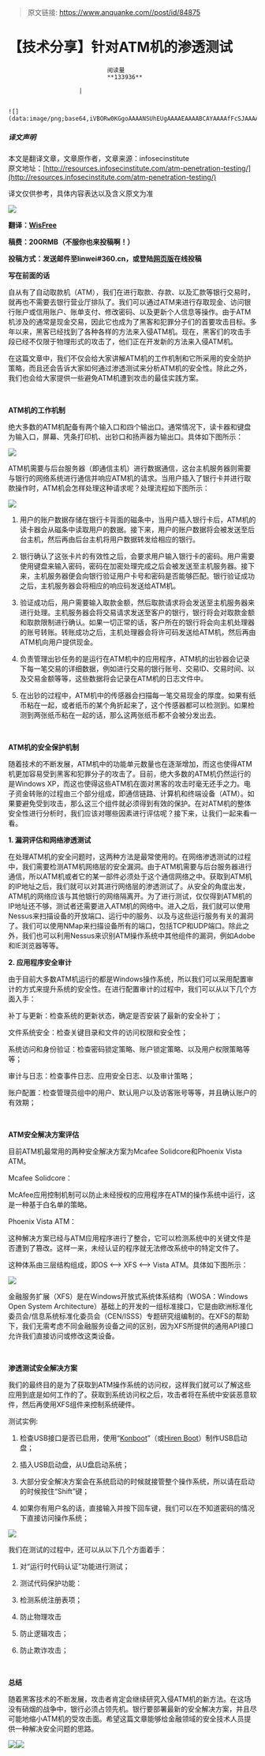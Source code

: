 > 原文链接: https://www.anquanke.com//post/id/84875 


# 【技术分享】针对ATM机的渗透测试


                                阅读量   
                                **133936**
                            
                        |
                        
                                                                                                                                    ![](data:image/png;base64,iVBORw0KGgoAAAANSUhEUgAAAAEAAAABCAYAAAAfFcSJAAAAAXNSR0IArs4c6QAAAARnQU1BAACxjwv8YQUAAAAJcEhZcwAADsQAAA7EAZUrDhsAAAANSURBVBhXYzh8+PB/AAffA0nNPuCLAAAAAElFTkSuQmCC)
                                                                                            



##### 译文声明

本文是翻译文章，文章原作者，文章来源：infosecinstitute
                                <br>原文地址：[http://resources.infosecinstitute.com/atm-penetration-testing/](http://resources.infosecinstitute.com/atm-penetration-testing/)

译文仅供参考，具体内容表达以及含义原文为准

[![](https://p2.ssl.qhimg.com/t0156a59634d18c95c4.png)](https://p2.ssl.qhimg.com/t0156a59634d18c95c4.png)



**翻译：**[**WisFree**](http://bobao.360.cn/member/contribute?uid=2606963099)

**稿费：200RMB（不服你也来投稿啊！）**

**投稿方式：发送邮件至linwei#360.cn，或登陆**[**网页版**](http://bobao.360.cn/contribute/index)**在线投稿**



**写在前面的话**

自从有了自动取款机（ATM），我们在进行取款、存款、以及汇款等银行交易时，就再也不需要去银行营业厅排队了。我们可以通过ATM来进行存取现金、访问银行账户或信用账户、账单支付、修改密码、以及更新个人信息等操作。由于ATM机涉及的通常是现金交易，因此它也成为了黑客和犯罪分子们的首要攻击目标。多年以来，黑客已经找到了各种各样的方法来入侵ATM机。现在，黑客们的攻击手段已经不仅限于物理形式的攻击了，他们正在开发新的方法来入侵ATM机。

在这篇文章中，我们不仅会给大家讲解ATM机的工作机制和它所采用的安全防护策略，而且还会告诉大家如何通过渗透测试来分析ATM机的安全性。除此之外，我们也会给大家提供一些避免ATM机遭到攻击的最佳实践方案。

<br>

**ATM机的工作机制**

绝大多数的ATM机配备有两个输入口和四个输出口。通常情况下，读卡器和键盘为输入口，屏幕、凭条打印机、出钞口和扬声器为输出口。具体如下图所示：

[![](https://p2.ssl.qhimg.com/t01529867472b76cd72.png)](https://p2.ssl.qhimg.com/t01529867472b76cd72.png)

ATM机需要与后台服务器（即通信主机）进行数据通信，这台主机服务器则需要与银行的网络系统进行通信并响应ATM机的请求。当用户插入了银行卡并进行取款操作时，ATM机会怎样处理这种请求呢？处理流程如下图所示：

[![](https://p3.ssl.qhimg.com/t011f390fc187394ac3.png)](https://p3.ssl.qhimg.com/t011f390fc187394ac3.png)

1. 用户的账户数据存储在银行卡背面的磁条中，当用户插入银行卡后，ATM机的读卡器会从磁条中读取用户的数据。接下来，用户的账户数据将会被发送至后台主机，然后再由后台主机将用户数据转发给相应的银行。

2. 银行确认了这张卡片的有效性之后，会要求用户输入银行卡的密码。用户需要使用键盘来输入密码，密码在加密处理完成之后会被发送至主机服务器。接下来，主机服务器便会向银行验证用户卡号和密码是否能够匹配。银行验证成功之后，主机服务器会将相应的响应码发送给ATM机。

3. 验证成功后，用户需要输入取款金额，然后取款请求将会发送至主机服务器来进行处理。主机服务器会将交易请求发送至客户的银行，银行将会对取款金额和取款限制进行确认。如果一切正常的话，客户所在的银行将会向主机处理器的账号转账。转账成功之后，主机处理器会将许可码发送给ATM机，然后再由ATM机向用户提供现金。

4. 负责管理出钞任务的是运行在ATM机中的应用程序，ATM机的出钞器会记录下每一笔交易的详细数据，例如进行交易的银行账号、交易ID、交易时间、以及交易金额等等，这些数据将会记录在ATM机的日志文件中。

5. 在出钞的过程中，ATM机中的传感器会扫描每一笔交易现金的厚度。如果有纸币粘在一起，或者纸币的某个角折起来了，这个传感器都可以检测到。如果检测到两张纸币粘在一起的话，那么这两张纸币都不会被分发出去。

<br>

**ATM机的安全保护机制**

随着技术的不断发展，ATM机中的功能单元数量也在逐渐增加，而这也使得ATM机更加容易受到黑客和犯罪分子的攻击了。目前，绝大多数的ATM机仍然运行的是Windows XP，而这也使得这些ATM机在面对黑客的攻击时毫无还手之力。电子资金转账的过程由三个部分组成，即通信链路、计算机和终端设备（ATM）。如果要避免受到攻击，那么这三个组件就必须得到有效的保护。在对ATM机的整体安全性进行分析时，我们应该对哪些因素进行评估呢？接下来，让我们一起来看一看。

**1. 漏洞评估和网络渗透测试**

在处理ATM机的安全问题时，这两种方法是最常使用的。在网络渗透测试的过程中，我们需要检测ATM机网络层的安全漏洞。由于ATM机需要与后台服务器进行通信，所以ATM机或者它的某一部件必须处于这个通信网络之中。获取到ATM机的IP地址之后，我们就可以对其进行网络层的渗透测试了。从安全的角度出发，ATM机的网络应该与其他银行的网络隔离开。为了进行测试，仅仅得到ATM机的IP地址还不够，测试者还需要进入ATM机的网络中。进入之后，我们就可以使用Nessus来扫描设备的开放端口、运行中的服务、以及与这些运行服务有关的漏洞了。我们可以使用NMap来扫描设备所有的端口，包括TCP和UDP端口。除此之外，我们也可以利用Nessus来识别ATM操作系统中其他组件的漏洞，例如Adobe和IE浏览器等等。

**2. 应用程序安全审计**

由于目前大多数ATM机运行的都是Windows操作系统，所以我们可以采用配置审计的方式来提升系统的安全性。在进行配置审计的过程中，我们可以从以下几个方面入手：

补丁与更新：检查系统的更新状态，确定是否安装了最新的安全补丁；

文件系统安全：检查关键目录和文件的访问权限和安全性；

系统访问和身份验证：检查密码锁定策略、账户锁定策略、以及用户权限策略等等；

审计与日志：检查事件日志、应用安全日志、以及审计策略；

账户配置：检查管理员组中的用户、默认用户以及访客账号等等，并且确认账户的有效期；

<br>

**ATM安全解决方案评估**

目前ATM机最常用的两种安全解决方案为Mcafee Solidcore和Phoenix Vista ATM。

Mcafee Solidcore：

McAfee应用控制机制可以防止未经授权的应用程序在ATM的操作系统中运行，这是一种基于白名单的策略。

Phoenix Vista ATM：

这种解决方案已经与ATM应用程序进行了整合，它可以检测系统中的关键文件是否遭到了篡改。这样一来，未经认证的程序就无法修改系统中的特定文件了。

这种体系由三层结构组成，即OS &lt;–&gt; XFS &lt;–&gt; Vista ATM。具体如下图所示：

[![](https://p4.ssl.qhimg.com/t01fc4b4be1f3ef2c25.png)](https://p4.ssl.qhimg.com/t01fc4b4be1f3ef2c25.png)

金融服务扩展（XFS）是在Windows开放式系统体系结构（WOSA：Windows Open System Architecture）基础上的开发的一组标准接口，它是由欧洲标准化委员会/信息系统标准化委员会（CEN/ISSS）专题研究组编制的。在XFS的帮助下，我们无需考虑不同金融服务设备之间的区别，因为XFS所提供的通用API接口允许我们直接访问或修改这类设备。

<br>

**渗透测试安全解决方案**

我们的最终目的是为了获取到ATM操作系统的访问权，这样我们就可以了解这些应用到底是如何工作的了。获取到系统访问权之后，攻击者将在系统中安装恶意软件，然后再使用XFS组件来控制系统硬件。

测试实例:

1. 检查USB接口是否已启用，使用“[Konboot](http://www.piotrbania.com/all/kon-boot/)”（或[Hiren Boot](http://www.hiren.info/)）制作USB启动盘；

2. 插入USB启动盘，从U盘启动系统；

3. 大部分安全解决方案会在系统启动的时候就接管整个操作系统，所以请在启动的时候按住“Shift”键；

4. 如果你有用户名的话，直接输入并按下回车键，我们可以在不知道密码的情况下直接访问操作系统；

[![](https://p0.ssl.qhimg.com/t01b5110920e9dba339.png)](https://p0.ssl.qhimg.com/t01b5110920e9dba339.png)

我们在测试的过程中，还可以从以下几个方面着手：

1. 对“运行时代码认证”功能进行测试；

2. 测试代码保护功能：

3. 检测系统注册表项；

4. 防止物理攻击

5. 防止逻辑攻击；

6. 防止欺诈攻击；

<br>

**总结**

随着黑客技术的不断发展，攻击者肯定会继续研究入侵ATM机的新方法。在这场没有硝烟的战争中，银行必须占领先机。银行要部署最新的安全解决方案，并且尽可能地缩小ATM机的受攻击面。希望这篇文章能够给金融领域的安全技术人员提供一种解决安全问题的思路。

[![](https://p0.ssl.qhimg.com/t01f61186d5d54202e2.jpg)](https://p0.ssl.qhimg.com/t01f61186d5d54202e2.jpg)[![](https://p5.ssl.qhimg.com/t01cc5d036b04c82003.jpg)](https://p5.ssl.qhimg.com/t01cc5d036b04c82003.jpg)
